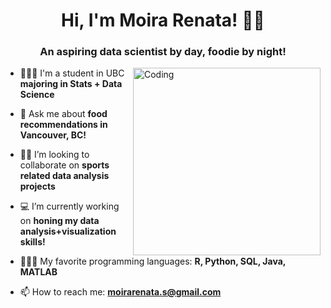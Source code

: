 <h1 align="center">Hi, I'm Moira Renata! 👋🏻 </h1>
<h3 align="center">An aspiring data scientist by day, foodie by night!</h3>
<img align="right" alt="Coding" width="300" src="https://www.linkpicture.com/q/Image-2_6.png">

- 👩🏻‍🎓 I'm a student in UBC **majoring in Stats + Data Science**

- 💬 Ask me about **food recommendations in Vancouver, BC!**

- 🤝🏻 I’m looking to collaborate on **sports related data analysis projects**

- 💻 I’m currently working on **honing my data analysis+visualization skills!**

- 👩🏻‍💻 My favorite programming languages: **R, Python, SQL, Java, MATLAB**

- 📫 How to reach me: **moirarenata.s@gmail.com**

</p>


